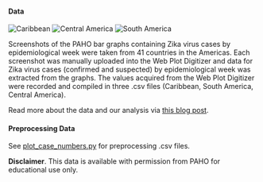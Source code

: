#### Data

![Caribbean](https://raw.githubusercontent.com/andersen-lab/Zika-cases-PAHO/blob/master/plots/Caribbean.png)
![Central America](https://raw.githubusercontent.com/andersen-lab/Zika-cases-PAHO/blob/master/plots/Central_America.png)
![South America](https://raw.githubusercontent.com/andersen-lab/Zika-cases-PAHO/blob/master/plots/South_America.png)

Screenshots of the PAHO bar graphs containing Zika virus cases by epidemiological week were taken from 41 countries in the Americas. Each screenshot was manually uploaded into the Web Plot Digitizer and data for Zika virus cases (confirmed and suspected) by epidemiological week was extracted from the graphs. The values acquired from the Web Plot Digitizer were recorded and compiled in three .csv files (Caribbean, South America, Central America).

Read more about the data and our analysis via [this blog post](http://andersen-lab.com/paho-zika-cases/).

#### Preprocessing Data

See [plot_case_numbers.py](scripts/plot_case_numbers.py) for preprocessing .csv files.

**Disclaimer**. This data is available with permission from PAHO for educational use only.
